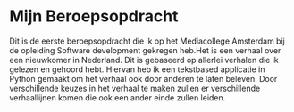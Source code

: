 # Mijn Beroepsopdracht

Dit is de eerste beroepsopdracht die ik op het Mediacollege Amsterdam bij de opleiding Software development gekregen heb.Het is een verhaal over een nieuwkomer in Nederland. Dit is gebaseerd op allerlei verhalen die ik gelezen en gehoord hebt. Hiervan heb ik een tekstbased applicatie in Python gemaakt om het verhaal ook door anderen te laten beleven. Door verschillende keuzes in het verhaal te maken zullen er verschillende verhaallijnen komen die ook een ander einde zullen leiden.

